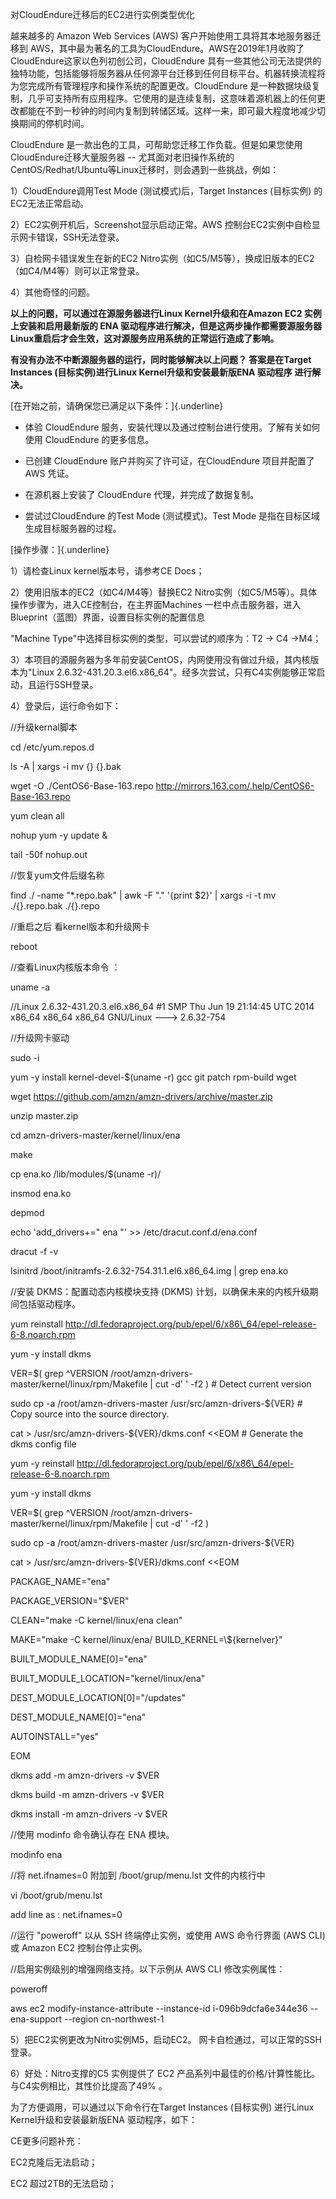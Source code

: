 对CloudEndure迁移后的EC2进行实例类型优化

越来越多的 Amazon Web Services (AWS)
客户开始使用工具将其本地服务器迁移到
AWS，其中最为著名的工具为CloudEndure。AWS在2019年1月收购了CloudEndure这家以色列初创公司，CloudEndure
具有一些其他公司无法提供的独特功能，包括能够将服务器从任何源平台迁移到任何目标平台。机器转换流程将为您完成所有管理程序和操作系统的配置更改。CloudEndure
是一种数据块级复制，几乎可支持所有应用程序。它使用的是连续复制，这意味着源机器上的任何更改都能在不到一秒钟的时间内复制到转储区域。这样一来，即可最大程度地减少切换期间的停机时间。

CloudEndure
是一款出色的工具，可帮助您迁移工作负载。但是如果您使用CloudEndure迁移大量服务器
-- 尤其面对老旧操作系统的
CentOS/Redhat/Ubuntu等Linux迁移时，则会遇到一些挑战，例如：

1）CloudEndure调用Test Mode (测试模式)后，Target Instances (目标实例)
的EC2无法正常启动。

2）EC2实例开机后，Screenshot显示启动正常。AWS
控制台EC2实例中自检显示网卡错误，SSH无法登录。

3）自检网卡错误发生在新的EC2
Nitro实例（如C5/M5等），换成旧版本的EC2（如C4/M4等）则可以正常登录。

4）其他奇怪的问题。

**以上的问题，可以通过在源服务器进行Linux Kernel升级和在Amazon EC2
实例上安装和启用最新版的 ENA
驱动程序进行解决，但是这两步操作都需要源服务器Linux重启后才会生效，这对源服务应用系统的正常运行造成了影响。**

**有没有办法不中断源服务器的运行，同时能够解决以上问题？ 答案是在Target
Instances (目标实例)进行Linux Kernel升级和安装最新版ENA 驱动程序
进行解决。**

[在开始之前，请确保您已满足以下条件：]{.underline}

-   体验 CloudEndure
    服务，安装代理以及通过控制台进行使用。了解有关如何使用 CloudEndure
    的更多信息。

-   已创建 CloudEndure 账户并购买了许可证，在CloudEndure 项目并配置了
    AWS 凭证。

-   在源机器上安装了 CloudEndure 代理，并完成了数据复制。

-   尝试过CloudEndure 的Test Mode (测试模式)。Test Mode
    是指在目标区域生成目标服务器的过程。

[操作步骤：]{.underline}

1）请检查Linux kernel版本号，请参考CE Docs；

2）使用旧版本的EC2（如C4/M4等）替换EC2
Nitro实例（如C5/M5等）。具体操作步骤为，进入CE控制台，在主界面Machines
一栏中点击服务器，进入 Blueprint（蓝图）界面，设置目标实例的配置信息

"Machine Type"中选择目标实例的类型，可以尝试的顺序为：T2 -\> C4 -\>M4；

3）本项目的源服务器为多年前安装CentOS，内网使用没有做过升级，其内核版本为"Linux
2.6.32-431.20.3.el6.x86\_64"。经多次尝试，只有C4实例能够正常启动，且运行SSH登录。

4）登录后，运行命令如下：

//升级kernal脚本

cd /etc/yum.repos.d

ls -A \| xargs -i mv {} {}.bak

wget -O ./CentOS6-Base-163.repo
http://mirrors.163.com/.help/CentOS6-Base-163.repo

yum clean all

nohup yum -y update &

tail -50f nohup.out

//恢复yum文件后缀名称

find ./ -name \"\*.repo.bak\" \| awk -F \".\" \'{print \$2}\' \| xargs
-i -t mv ./{}.repo.bak ./{}.repo

//重启之后 看kernel版本和升级网卡

reboot

//查看Linux内核版本命令 ：

uname -a

//Linux 2.6.32-431.20.3.el6.x86\_64 \#1 SMP Thu Jun 19 21:14:45 UTC 2014
x86\_64 x86\_64 x86\_64 GNU/Linux \-\--\> 2.6.32-754

//升级网卡驱动

sudo -i

yum -y install kernel-devel-\$(uname -r) gcc git patch rpm-build wget

wget https://github.com/amzn/amzn-drivers/archive/master.zip

unzip master.zip

cd amzn-drivers-master/kernel/linux/ena

make

cp ena.ko /lib/modules/\$(uname -r)/

insmod ena.ko

depmod

echo \'add\_drivers+=\" ena \"\' \>\> /etc/dracut.conf.d/ena.conf

dracut -f -v

lsinitrd /boot/initramfs-2.6.32-754.31.1.el6.x86\_64.img \| grep ena.ko

//安装 DKMS：配置动态内核模块支持 (DKMS)
计划，以确保未来的内核升级期间包括驱动程序。

yum reinstall
http://dl.fedoraproject.org/pub/epel/6/x86\_64/epel-release-6-8.noarch.rpm

yum -y install dkms

VER=\$( grep \^VERSION
/root/amzn-drivers-master/kernel/linux/rpm/Makefile \| cut -d\' \' -f2 )
\# Detect current version

sudo cp -a /root/amzn-drivers-master /usr/src/amzn-drivers-\${VER} \#
Copy source into the source directory.

cat \> /usr/src/amzn-drivers-\${VER}/dkms.conf \<\<EOM \# Generate the
dkms config file

yum -y reinstall
http://dl.fedoraproject.org/pub/epel/6/x86\_64/epel-release-6-8.noarch.rpm

yum -y install dkms

VER=\$( grep \^VERSION
/root/amzn-drivers-master/kernel/linux/rpm/Makefile \| cut -d\' \' -f2 )

sudo cp -a /root/amzn-drivers-master /usr/src/amzn-drivers-\${VER}

cat \> /usr/src/amzn-drivers-\${VER}/dkms.conf \<\<EOM

PACKAGE\_NAME=\"ena\"

PACKAGE\_VERSION=\"\$VER\"

CLEAN=\"make -C kernel/linux/ena clean\"

MAKE=\"make -C kernel/linux/ena/ BUILD\_KERNEL=\\\${kernelver}\"

BUILT\_MODULE\_NAME\[0\]=\"ena\"

BUILT\_MODULE\_LOCATION=\"kernel/linux/ena\"

DEST\_MODULE\_LOCATION\[0\]=\"/updates\"

DEST\_MODULE\_NAME\[0\]=\"ena\"

AUTOINSTALL=\"yes\"

EOM

dkms add -m amzn-drivers -v \$VER

dkms build -m amzn-drivers -v \$VER

dkms install -m amzn-drivers -v \$VER

//使用 modinfo 命令确认存在 ENA 模块。

modinfo ena

//将 net.ifnames=0 附加到 /boot/grup/menu.lst 文件的内核行中

vi /boot/grub/menu.lst

add line as : net.ifnames=0

//运行 \"poweroff\" 以从 SSH 终端停止实例，或使用 AWS 命令行界面 (AWS
CLI) 或 Amazon EC2 控制台停止实例。

//启用实例级别的增强网络支持。以下示例从 AWS CLI 修改实例属性：

poweroff

aws ec2 modify-instance-attribute \--instance-id i-096b9dcfa6e344e36
\--ena-support \--region cn-northwest-1

5）把EC2实例更改为Nitro实例M5，启动EC2。
网卡自检通过，可以正常的SSH登录。

6）好处：Nitro支撑的C5 实例提供了 EC2
产品系列中最佳的价格/计算性能比。与C4实例相比，其性价比提高了49% 。

为了方便调用，可以通过以下命令行在Target Instances (目标实例) 进行Linux
Kernel升级和安装最新版ENA 驱动程序，如下：

CE更多问题补充：

EC2克隆后无法启动；

EC2 超过2TB的无法启动；
